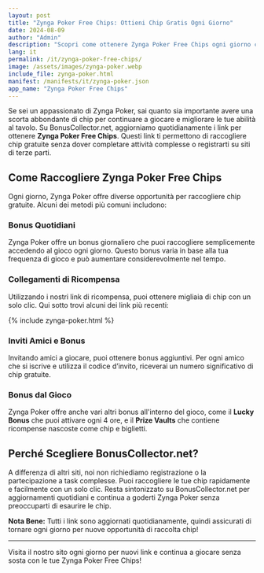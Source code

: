 ```yaml
---
layout: post
title: "Zynga Poker Free Chips: Ottieni Chip Gratis Ogni Giorno"
date: 2024-08-09
author: "Admin"
description: "Scopri come ottenere Zynga Poker Free Chips ogni giorno con i nostri link di ricompensa aggiornati quotidianamente. Nessuna registrazione richiesta."
lang: it
permalink: /it/zynga-poker-free-chips/
image: /assets/images/zynga-poker.webp
include_file: zynga-poker.html
manifest: /manifests/it/zynga-poker.json
app_name: "Zynga Poker Free Chips"
---
```


Se sei un appassionato di Zynga Poker, sai quanto sia importante avere una scorta abbondante di chip per continuare a giocare e migliorare le tue abilità al tavolo. Su BonusCollector.net, aggiorniamo quotidianamente i link per ottenere **Zynga Poker Free Chips**. Questi link ti permettono di raccogliere chip gratuite senza dover completare attività complesse o registrarti su siti di terze parti.

## Come Raccogliere Zynga Poker Free Chips

Ogni giorno, Zynga Poker offre diverse opportunità per raccogliere chip gratuite. Alcuni dei metodi più comuni includono:

### Bonus Quotidiani
Zynga Poker offre un bonus giornaliero che puoi raccogliere semplicemente accedendo al gioco ogni giorno. Questo bonus varia in base alla tua frequenza di gioco e può aumentare considerevolmente nel tempo.

### Collegamenti di Ricompensa
Utilizzando i nostri link di ricompensa, puoi ottenere migliaia di chip con un solo clic. Qui sotto trovi alcuni dei link più recenti:

{% include zynga-poker.html %}

### Inviti Amici e Bonus
Invitando amici a giocare, puoi ottenere bonus aggiuntivi. Per ogni amico che si iscrive e utilizza il codice d’invito, riceverai un numero significativo di chip gratuite.

### Bonus dal Gioco
Zynga Poker offre anche vari altri bonus all'interno del gioco, come il **Lucky Bonus** che puoi attivare ogni 4 ore, e il **Prize Vaults** che contiene ricompense nascoste come chip e biglietti.

## Perché Scegliere BonusCollector.net?

A differenza di altri siti, noi non richiediamo registrazione o la partecipazione a task complesse. Puoi raccogliere le tue chip rapidamente e facilmente con un solo clic. Resta sintonizzato su BonusCollector.net per aggiornamenti quotidiani e continua a goderti Zynga Poker senza preoccuparti di esaurire le chip.

**Nota Bene:** Tutti i link sono aggiornati quotidianamente, quindi assicurati di tornare ogni giorno per nuove opportunità di raccolta chip!

---

Visita il nostro sito ogni giorno per nuovi link e continua a giocare senza sosta con le tue Zynga Poker Free Chips!